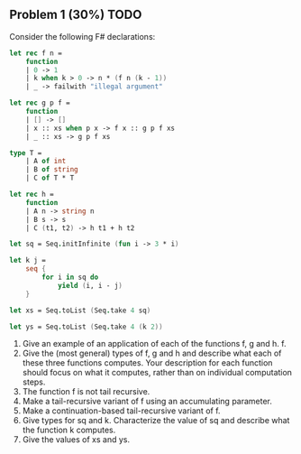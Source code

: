 ## Problem 1 (30%) TODO
Consider the following F# declarations:

```fsharp
let rec f n =
    function
    | 0 -> 1
    | k when k > 0 -> n * (f n (k - 1))
    | _ -> failwith "illegal argument"

let rec g p f =
    function
    | [] -> []
    | x :: xs when p x -> f x :: g p f xs
    | _ :: xs -> g p f xs

type T =
    | A of int
    | B of string
    | C of T * T

let rec h =
    function
    | A n -> string n
    | B s -> s
    | C (t1, t2) -> h t1 + h t2

let sq = Seq.initInfinite (fun i -> 3 * i)

let k j =
    seq {
        for i in sq do
            yield (i, i - j)
    }

let xs = Seq.toList (Seq.take 4 sq)

let ys = Seq.toList (Seq.take 4 (k 2))
```

1. Give an example of an application of each of the functions f, g and h.
    f.  
2. Give the (most general) types of f, g and h and describe what each of these three functions computes. Your description for each function should focus on what it computes,
rather than on individual computation steps.
3. The function f is not tail recursive.
1. Make a tail-recursive variant of f using an accumulating parameter.
2. Make a continuation-based tail-recursive variant of f.
4. Give types for sq and k. Characterize the value of sq and describe what the function k
computes.
5. Give the values of xs and ys.